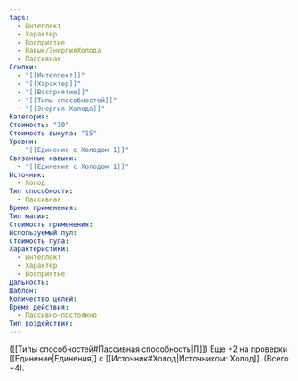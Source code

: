 ```yaml
---
tags:
  - Интеллект
  - Характер
  - Восприятие
  - Навык/ЭнергияХолода
  - Пассивная
Ссылки:
  - "[[Интеллект]]"
  - "[[Характер]]"
  - "[[Восприятие]]"
  - "[[Типы способностей]]"
  - "[[Энергия Холода]]"
Категория: 
Стоимость: "10"
Стоимость выкупа: "15"
Уровни:
  - "[[Единение с Холодом 1]]"
Связанные навыки:
  - "[[Единение с Холодом 1]]"
Источник:
  - Холод
Тип способности:
  - Пассивная
Время применения: 
Тип магии: 
Стоимость применения: 
Используемый пул: 
Стоимость пула: 
Характеристики:
  - Интеллект
  - Характер
  - Восприятие
Дальность: 
Шаблон: 
Количество целей: 
Время действия:
  - Пассивно-постоянно
Тип воздействия:
---
```

([[Типы способностей#Пассивная способность|П]]) Еще +2 на проверки [[Единение|Единения]] с [[Источник#Холод|Источником: Холод]]. (Всего +4).